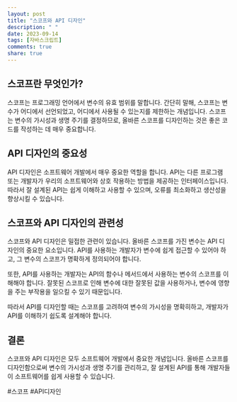 ```yaml
---
layout: post
title: "스코프와 API 디자인"
description: " "
date: 2023-09-14
tags: [자바스크립트]
comments: true
share: true
---
```


## 스코프란 무엇인가?

스코프는 프로그래밍 언어에서 변수의 유효 범위를 말합니다. 간단히 말해, 스코프는 변수가 어디에서 선언되었고, 어디에서 사용될 수 있는지를 제한하는 개념입니다. 스코프는 변수의 가시성과 생명 주기를 결정하므로, 올바른 스코프를 디자인하는 것은 좋은 코드를 작성하는 데 매우 중요합니다.

## API 디자인의 중요성

API 디자인은 소프트웨어 개발에서 매우 중요한 역할을 합니다. API는 다른 프로그램 또는 개발자가 우리의 소프트웨어와 상호 작용하는 방법을 제공하는 인터페이스입니다. 따라서 잘 설계된 API는 쉽게 이해하고 사용할 수 있으며, 오류를 최소화하고 생산성을 향상시킬 수 있습니다.

## 스코프와 API 디자인의 관련성

스코프와 API 디자인은 밀접한 관련이 있습니다. 올바른 스코프를 가진 변수는 API 디자인의 중요한 요소입니다. API를 사용하는 개발자가 변수에 쉽게 접근할 수 있어야 하고, 그 변수의 스코프가 명확하게 정의되어야 합니다.

또한, API를 사용하는 개발자는 API의 함수나 메서드에서 사용하는 변수의 스코프를 이해해야 합니다. 잘못된 스코프로 인해 변수에 대한 잘못된 값을 사용하거나, 변수에 영향을 주는 부작용을 일으킬 수 있기 때문입니다.

따라서 API를 디자인할 때는 스코프를 고려하여 변수의 가시성을 명확히하고, 개발자가 API를 이해하기 쉽도록 설계해야 합니다.

## 결론

스코프와 API 디자인은 모두 소프트웨어 개발에서 중요한 개념입니다. 올바른 스코프를 디자인함으로써 변수의 가시성과 생명 주기를 관리하고, 잘 설계된 API를 통해 개발자들이 소프트웨어를 쉽게 사용할 수 있습니다.

#스코프 #API디자인